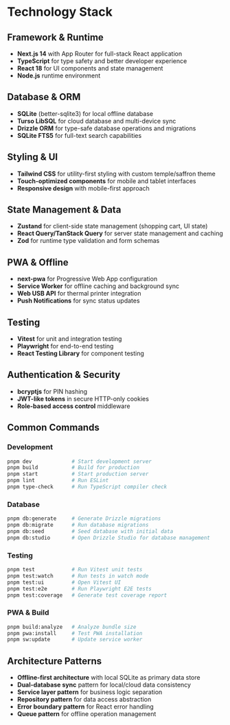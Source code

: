 # Technology Stack

## Framework & Runtime

- **Next.js 14** with App Router for full-stack React application
- **TypeScript** for type safety and better developer experience
- **React 18** for UI components and state management
- **Node.js** runtime environment

## Database & ORM

- **SQLite** (better-sqlite3) for local offline database
- **Turso LibSQL** for cloud database and multi-device sync
- **Drizzle ORM** for type-safe database operations and migrations
- **SQLite FTS5** for full-text search capabilities

## Styling & UI

- **Tailwind CSS** for utility-first styling with custom temple/saffron theme
- **Touch-optimized components** for mobile and tablet interfaces
- **Responsive design** with mobile-first approach

## State Management & Data

- **Zustand** for client-side state management (shopping cart, UI state)
- **React Query/TanStack Query** for server state management and caching
- **Zod** for runtime type validation and form schemas

## PWA & Offline

- **next-pwa** for Progressive Web App configuration
- **Service Worker** for offline caching and background sync
- **Web USB API** for thermal printer integration
- **Push Notifications** for sync status updates

## Testing

- **Vitest** for unit and integration testing
- **Playwright** for end-to-end testing
- **React Testing Library** for component testing

## Authentication & Security

- **bcryptjs** for PIN hashing
- **JWT-like tokens** in secure HTTP-only cookies
- **Role-based access control** middleware

## Common Commands

### Development

```bash
pnpm dev             # Start development server
pnpm build           # Build for production
pnpm start           # Start production server
pnpm lint            # Run ESLint
pnpm type-check      # Run TypeScript compiler check
```

### Database

```bash
pnpm db:generate     # Generate Drizzle migrations
pnpm db:migrate      # Run database migrations
pnpm db:seed         # Seed database with initial data
pnpm db:studio       # Open Drizzle Studio for database management
```

### Testing

```bash
pnpm test            # Run Vitest unit tests
pnpm test:watch      # Run tests in watch mode
pnpm test:ui         # Open Vitest UI
pnpm test:e2e        # Run Playwright E2E tests
pnpm test:coverage   # Generate test coverage report
```

### PWA & Build

```bash
pnpm build:analyze   # Analyze bundle size
pnpm pwa:install     # Test PWA installation
pnpm sw:update       # Update service worker
```

## Architecture Patterns

- **Offline-first architecture** with local SQLite as primary data store
- **Dual-database sync** pattern for local/cloud data consistency
- **Service layer pattern** for business logic separation
- **Repository pattern** for data access abstraction
- **Error boundary pattern** for React error handling
- **Queue pattern** for offline operation management
